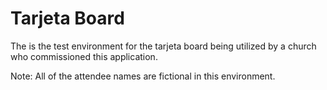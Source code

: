 # Tarjeta Board

The is the test environment for the tarjeta board being utilized by a church who commissioned this application.

Note: All of the attendee names are fictional in this environment.
